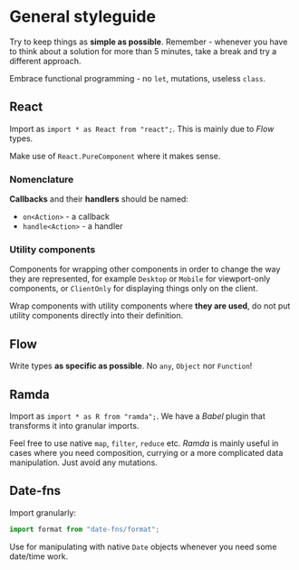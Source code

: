 # General styleguide

Try to keep things as **simple as possible**. Remember - whenever you have to think about a solution for more than 5 minutes, take a break and try a different approach.

Embrace functional programming - no `let`, mutations, useless `class`.

## React

Import as `import * as React from "react";`. This is mainly due to _Flow_ types.

Make use of `React.PureComponent` where it makes sense.

### Nomenclature

**Callbacks** and their **handlers** should be named:
* `on<Action>` - a callback
* `handle<Action>` - a handler

### Utility components

Components for wrapping other components in order to change the way they are represented, for example `Desktop` or `Mobile` for viewport-only components, or `ClientOnly` for displaying things only on the client.

Wrap components with utility components where **they are used**, do not put utility components directly into their definition.

## Flow

Write types **as specific as possible**. No `any`, `Object` nor `Function`!

## Ramda

Import as `import * as R from "ramda";`. We have a _Babel_ plugin that transforms it into granular imports.

Feel free to use native `map`, `filter`, `reduce` etc. _Ramda_ is mainly useful in cases where you need composition, currying or a more complicated data manipulation. Just avoid any mutations.

## Date-fns

Import granularly:

```js
import format from "date-fns/format";
```

Use for manipulating with native `Date` objects whenever you need some date/time work.
